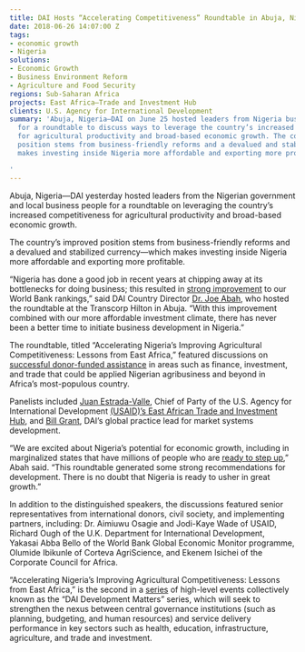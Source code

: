```yaml
---
title: DAI Hosts “Accelerating Competitiveness” Roundtable in Abuja, Nigeria
date: 2018-06-26 14:07:00 Z
tags:
- economic growth
- Nigeria
solutions:
- Economic Growth
- Business Environment Reform
- Agriculture and Food Security
regions: Sub-Saharan Africa
projects: East Africa—Trade and Investment Hub
clients: U.S. Agency for International Development
summary: 'Abuja, Nigeria—DAI on June 25 hosted leaders from Nigeria business and government
  for a roundtable to discuss ways to leverage the country’s increased competitiveness
  for agricultural productivity and broad-based economic growth. The country’s improved
  position stems from business-friendly reforms and a devalued and stabilized currency—which
  makes investing inside Nigeria more affordable and exporting more profitable.

'
---
```


Abuja, Nigeria—DAI yesterday hosted leaders from the Nigerian government and local business people for a roundtable on leveraging the country’s increased competitiveness for agricultural productivity and broad-based economic growth.

The country’s improved position stems from business-friendly reforms and a devalued and stabilized currency—which makes investing inside Nigeria more affordable and exporting more profitable.

“Nigeria has done a good job in recent years at chipping away at its bottlenecks for doing business; this resulted in [strong improvement](http://www.doingbusiness.org/reports/global-reports/doing-business-2018) to our World Bank rankings,” said DAI Country Director [Dr. Joe Abah](https://www.dai.com/who-we-are/our-team/joe-abah), who hosted the roundtable at the Transcorp Hilton in Abuja. “With this improvement combined with our more affordable investment climate, there has never been a better time to initiate business development in Nigeria.”

The roundtable, titled “Accelerating Nigeria’s Improving Agricultural Competitiveness: Lessons from East Africa,” featured discussions on [successful donor-funded assistance](http://dai-global-developments.com/articles/how-can-nigeria-fulfill-its-broad-economic-potential/) in areas such as finance, investment, and trade that could be applied Nigerian agribusiness and beyond in Africa’s most-populous country.

Panelists included [Juan Estrada-Valle](https://www.dai.com/who-we-are/our-team/juan-estrada-valle), Chief of Party of the U.S. Agency for International Development [(USAID)’s East African Trade and Investment Hub](https://www.dai.com/our-work/projects/east-africa-trade-and-investment-hub-tih), and [Bill Grant](https://www.dai.com/who-we-are/our-team/bill-grant), DAI’s global practice lead for market systems development.

“We are excited about Nigeria’s potential for economic growth, including in marginalized states that have millions of people who are [ready to step up](http://dai-global-developments.com/articles/in-nigeria-governance-champions-can-transform-resource-wealth-into-development-results/),” Abah said. “This roundtable generated some strong recommendations for development. There is no doubt that Nigeria is ready to usher in great growth.”

In addition to the distinguished speakers, the discussions featured senior representatives from international donors, civil society, and implementing partners, including: Dr. Aimiuwu Osagie and Jodi-Kaye Wade of USAID, Richard Ough of the U.K. Department for International Development, Yakasai Abba Bello of the World Bank Global Economic Monitor programme, Olumide Ibikunle of Corteva AgriScience, and Ekenem Isichei of the Corporate Council for Africa.

“Accelerating Nigeria’s Improving Agricultural Competitiveness: Lessons from East Africa,” is the second in a [series](https://www.dai.com/news/dai-hosts-governance-matters-roundtable-in-abuja-nigeria) of high-level events collectively known as the “DAI Development Matters” series, which will seek to strengthen the nexus between central governance institutions (such as planning, budgeting, and human resources) and service delivery performance in key sectors such as health, education, infrastructure, agriculture, and trade and investment.